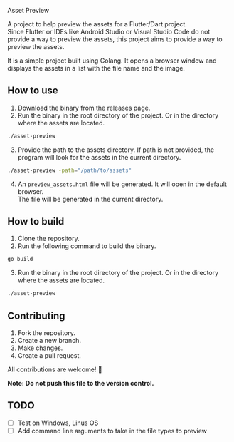 Asset Preview

A project to help preview the assets for a Flutter/Dart project.  
Since Flutter or IDEs like Android Studio or Visual Studio Code do not provide a way to preview the assets, this project aims to provide a way to preview the assets.

It is a simple project built using Golang. It opens a browser window and displays the assets in a list with the file name and the image.

## How to use
1. Download the binary from the releases page.
2. Run the binary in the root directory of the project. Or in the directory where the assets are located.

```bash
./asset-preview
```

3. Provide the path to the assets directory. If path is not provided, the program will look for the assets in the current directory.

```bash
./asset-preview -path="/path/to/assets"
```

4. An `preview_assets.html` file will be generated. It will open in the default browser.  
The file will be generated in the current directory.


## How to build
1. Clone the repository.
2. Run the following command to build the binary.

```bash
go build
```

3. Run the binary in the root directory of the project. Or in the directory where the assets are located.

```bash
./asset-preview
```

## Contributing
1. Fork the repository.
2. Create a new branch.
3. Make changes.
4. Create a pull request.

All contributions are welcome! 🤗 

**Note: Do not push this file to the version control.**

## TODO
- [ ] Test on Windows, Linus OS
- [ ] Add command line arguments to take in the file types to preview
